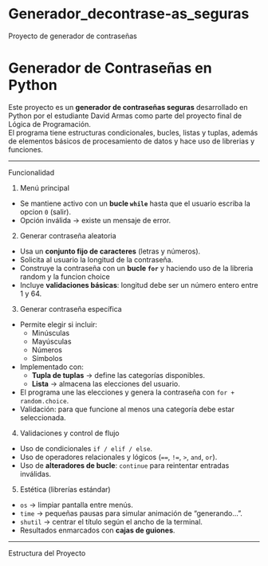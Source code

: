 # Generador_decontrase-as_seguras
Proyecto de generador de contraseñas 
# Generador de Contraseñas en Python

Este proyecto es un **generador de contraseñas seguras** desarrollado en Python por el estudiante David Armas como parte del proyecto final de Lógica de Programación.  
El programa tiene estructuras condicionales, bucles, listas y tuplas, además de elementos básicos de procesamiento de datos y hace uso de librerias y funciones.

---
 Funcionalidad

 1. Menú principal
- Se mantiene activo con un **bucle `while`** hasta que el usuario escriba la opcion `0` (salir).
- Opción inválida → existe un mensaje de error.

 2. Generar contraseña aleatoria
- Usa un **conjunto fijo de caracteres** (letras y números).
- Solicita al usuario la longitud de la contraseña.
- Construye la contraseña con un **bucle `for`** y haciendo uso de la libreria random y la funcion choice
- Incluye **validaciones básicas**: longitud debe ser un número entero entre 1 y 64.

 3. Generar contraseña específica
- Permite elegir si incluir:
  - Minúsculas
  - Mayúsculas
  - Números
  - Símbolos
- Implementado con:
  - **Tupla de tuplas** → define las categorías disponibles.
  - **Lista** → almacena las elecciones del usuario.
- El programa une las elecciones y genera la contraseña con `for + random.choice`.
- Validación: para que funcione al  menos una categoría debe estar seleccionada.

4. Validaciones y control de flujo
- Uso de condicionales `if / elif / else`.
- Uso de operadores relacionales y lógicos (`==`, `!=`, `>`, `and`, `or`).
- Uso de **alteradores de bucle**: `continue` para reintentar entradas inválidas.

 5. Estética (librerías estándar)
- `os` → limpiar pantalla entre menús.
- `time` → pequeñas pausas para simular animación de “generando...”.
- `shutil` → centrar el título según el ancho de la terminal.
- Resultados enmarcados con **cajas de guiones**.

---

 Estructura del Proyecto

